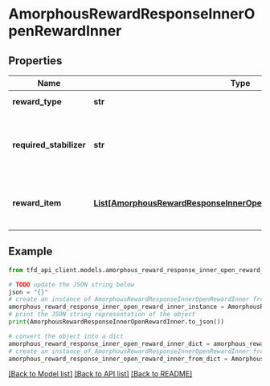 # AmorphousRewardResponseInnerOpenRewardInner


## Properties

Name | Type | Description | Notes
------------ | ------------- | ------------- | -------------
**reward_type** | **str** | Reward type (Default, Upgrade) | [optional] 
**required_stabilizer** | **str** | Identifier of the Shape Stabilizer required for upgrade (refer to /meta/consumable-material API) | [optional] 
**reward_item** | [**List[AmorphousRewardResponseInnerOpenRewardInnerRewardItemInner]**](AmorphousRewardResponseInnerOpenRewardInnerRewardItemInner.md) | Information about items from Amorphous Material open rewards | [optional] 

## Example

```python
from tfd_api_client.models.amorphous_reward_response_inner_open_reward_inner import AmorphousRewardResponseInnerOpenRewardInner

# TODO update the JSON string below
json = "{}"
# create an instance of AmorphousRewardResponseInnerOpenRewardInner from a JSON string
amorphous_reward_response_inner_open_reward_inner_instance = AmorphousRewardResponseInnerOpenRewardInner.from_json(json)
# print the JSON string representation of the object
print(AmorphousRewardResponseInnerOpenRewardInner.to_json())

# convert the object into a dict
amorphous_reward_response_inner_open_reward_inner_dict = amorphous_reward_response_inner_open_reward_inner_instance.to_dict()
# create an instance of AmorphousRewardResponseInnerOpenRewardInner from a dict
amorphous_reward_response_inner_open_reward_inner_from_dict = AmorphousRewardResponseInnerOpenRewardInner.from_dict(amorphous_reward_response_inner_open_reward_inner_dict)
```
[[Back to Model list]](../README.md#documentation-for-models) [[Back to API list]](../README.md#documentation-for-api-endpoints) [[Back to README]](../README.md)


